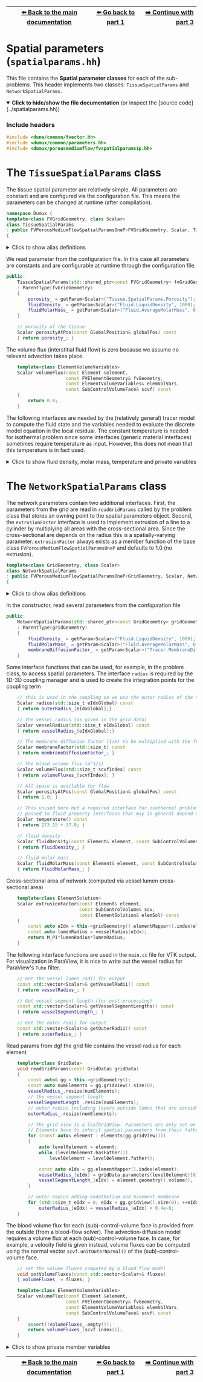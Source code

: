 <!-- Important: This file has been automatically generated by generate_example_docs.py. Do not edit this file directly! -->


| [:arrow_left: Back to the main documentation](../README.md) | [:arrow_left: Go back to part 1](problem.md) | [:arrow_right: Continue with part 3](properties.md) |
|---|---|---:|



# Spatial parameters (`spatialparams.hh`)

This file contains the __Spatial parameter classes__ for each of the
sub-problems. This header implements two classes: `TissueSpatialParams`
and `NetworkSpatialParams`.


<details open>
<summary><b>Click to hide/show the file documentation</b> (or inspect the [source code](../spatialparams.hh))</summary>


### Include headers


```cpp
#include <dune/common/fvector.hh>
#include <dumux/common/parameters.hh>
#include <dumux/porousmediumflow/fvspatialparams1p.hh>
```


# The `TissueSpatialParams` class

The tissue spatial parameter are relatively simple.
All parameters are constant and are configured via the configuration file.
This means the parameters can be changed at runtime (after compilation).


```cpp
namespace Dumux {
template<class FVGridGeometry, class Scalar>
class TissueSpatialParams
: public FVPorousMediumFlowSpatialParamsOneP<FVGridGeometry, Scalar, TissueSpatialParams<FVGridGeometry, Scalar>>
{
```

<details><summary> Click to show alias definitions</summary>

```cpp
    using ThisType = TissueSpatialParams<FVGridGeometry, Scalar>;
    using ParentType = FVPorousMediumFlowSpatialParamsOneP<FVGridGeometry, Scalar, ThisType>;
    using GridView = typename FVGridGeometry::GridView;
    using FVElementGeometry = typename FVGridGeometry::LocalView;
    using SubControlVolume = typename FVGridGeometry::SubControlVolume;
    using SubControlVolumeFace = typename FVGridGeometry::SubControlVolumeFace;
    using Element = typename GridView::template Codim<0>::Entity;
    using GlobalPosition = typename Element::Geometry::GlobalCoordinate;
```

</details>

We read parameter from the configuration file. In this case
all parameters are constants and are configurable at runtime
through the configuration file.


```cpp
public:
    TissueSpatialParams(std::shared_ptr<const FVGridGeometry> fvGridGeometry)
    : ParentType(fvGridGeometry)
    {
        porosity_ = getParam<Scalar>("Tissue.SpatialParams.Porosity");
        fluidDensity_ = getParam<Scalar>("Fluid.LiquidDensity", 1000);
        fluidMolarMass_ = getParam<Scalar>("Fluid.AverageMolarMass", 0.018);
    }

    // porosity of the tissue
    Scalar porosityAtPos(const GlobalPosition& globalPos) const
    { return porosity_; }
```


The volume flux (interstitial fluid flow) is zero
because we assume no relevant advection takes place.


```cpp
    template<class ElementVolumeVariables>
    Scalar volumeFlux(const Element &element,
                      const FVElementGeometry& fvGeometry,
                      const ElementVolumeVariables& elemVolVars,
                      const SubControlVolumeFace& scvf) const
    {
        return 0.0;
    }
```


The following interfaces are needed by the (relatively general)
tracer model to compute the fluid state and the variables needed
to evaluate the discrete model equation in the local residual.
The constant temperature is needed for isothermal problem since
some interfaces (generic material interfaces) sometimes require temperature
as input. However, this does not mean that this temperature is in
fact used.

<details><summary> Click to show fluid density, molar mass, temperature and private variables</summary>

```cpp
    // fluid density
    Scalar fluidDensity(const Element& element, const SubControlVolume& scv) const
    { return fluidDensity_; }

    // fluid molar mass
    Scalar fluidMolarMass(const Element& element, const SubControlVolume& scv) const
    { return fluidMolarMass_; }

    // This unused here but a required interface for isothermal problems
    // passed to fluid property interfaces that may in general depend on temperature
    Scalar temperature() const
    { return 273.15 + 37.0; }

private:
    Scalar porosity_;
    Scalar fluidDensity_, fluidMolarMass_;
};
```

</details>

# The `NetworkSpatialParams` class

The network parameters contain two additional interfaces.
First, the parameters from the grid are read in `readGridParams`
called by the problem class that stores an owning point to the
spatial parameters object. Second, the `extrusionFactor` interface
is used to implement extrusion of a line to a cylinder by multiplying
all areas with the cross-sectional area. Since the cross-sectional
are depends on the radius this is a spatially-varying parameter.
`extrusionFactor` always exists as a member function of the base class
`FVPorousMediumFlowSpatialParamsOneP` and defaults to $`1.0`$ (no extrusion).


```cpp
template<class GridGeometry, class Scalar>
class NetworkSpatialParams
: public FVPorousMediumFlowSpatialParamsOneP<GridGeometry, Scalar, NetworkSpatialParams<GridGeometry, Scalar>>
{
```


<details><summary> Click to show alias definitions</summary>

```cpp
    using ThisType = NetworkSpatialParams<GridGeometry, Scalar>;
    using ParentType = FVPorousMediumFlowSpatialParamsOneP<GridGeometry, Scalar, ThisType>;
    using GridView = typename GridGeometry::GridView;
    using FVElementGeometry = typename GridGeometry::LocalView;
    using SubControlVolume = typename GridGeometry::SubControlVolume;
    using SubControlVolumeFace = typename GridGeometry::SubControlVolumeFace;
    using Element = typename GridView::template Codim<0>::Entity;
    using GlobalPosition = typename Element::Geometry::GlobalCoordinate;
    static constexpr int dimWorld = GridView::dimensionworld;
```

</details>

In the constructor, read several parameters from the configuration file

```cpp
public:
    NetworkSpatialParams(std::shared_ptr<const GridGeometry> gridGeometry)
    : ParentType(gridGeometry)
    {
        fluidDensity_ = getParam<Scalar>("Fluid.LiquidDensity", 1000);
        fluidMolarMass_ = getParam<Scalar>("Fluid.AverageMolarMass", 0.018);
        membraneDiffusionFactor_ = getParam<Scalar>("Tracer.MembraneDiffusionFactor", 1e4); // 1/m
    }
```


Some interface functions that can be used, for example, in the problem class, to
access spatial parameters. The interface `radius` is required by the 1D-3D coupling
manager and is used to create the integration points for the coupling term


```cpp
    // this is used in the coupling so we use the outer radius of the network
    Scalar radius(std::size_t eIdxGlobal) const
    { return outerRadius_[eIdxGlobal];}

    // the vessel radius (as given in the grid data)
    Scalar vesselRadius(std::size_t eIdxGlobal) const
    { return vesselRadius_[eIdxGlobal];}

    // The membrane diffusion factor (1/m) to be multiplied with the free diffusion coefficient
    Scalar membraneFactor(std::size_t) const
    { return membraneDiffusionFactor_; }

    // The blood volume flux (m^3/s)
    Scalar volumeFlux(std::size_t scvfIndex) const
    { return volumeFluxes_[scvfIndex]; }

    // All space is available for flow
    Scalar porosityAtPos(const GlobalPosition& globalPos) const
    { return 1.0; }

    // This unused here but a required interface for isothermal problems
    // passed to fluid property interfaces that may in general depend on temperature
    Scalar temperature() const
    { return 273.15 + 37.0; }

    // fluid density
    Scalar fluidDensity(const Element& element, const SubControlVolume& scv) const
    { return fluidDensity_; }

    // fluid molar mass
    Scalar fluidMolarMass(const Element& element, const SubControlVolume& scv) const
    { return fluidMolarMass_; }
```

Cross-sectional area of network (computed via vessel lumen cross-sectional area)

```cpp
    template<class ElementSolution>
    Scalar extrusionFactor(const Element& element,
                           const SubControlVolume& scv,
                           const ElementSolution& elemSol) const
    {
        const auto eIdx = this->gridGeometry().elementMapper().index(element);
        const auto lumenRadius = vesselRadius(eIdx);
        return M_PI*lumenRadius*lumenRadius;
    }
```


The following interface functions are used in the `main.cc` file
for VTK output. For visualization in ParaView, it is nice to
write out the vessel radius for ParaView's `Tube` filter.


```cpp
    // Get the vessel lumen radii for output
    const std::vector<Scalar>& getVesselRadii() const
    { return vesselRadius_; }

    // Get vessel segment length (for post-processing)
    const std::vector<Scalar>& getVesselSegmentLengths() const
    { return vesselSegmentLength_; }

    // Get the outer radii for output
    const std::vector<Scalar>& getOuterRadii() const
    { return outerRadius_; }
```

Read params from dgf
the grid file contains the vessel radius for each element

```cpp
    template<class GridData>
    void readGridParams(const GridData& gridData)
    {
        const auto& gg = this->gridGeometry();
        const auto numElements = gg.gridView().size(0);
        vesselRadius_.resize(numElements);
        // the vessel segment length
        vesselSegmentLength_.resize(numElements);
        // outer radius including layers outside lumen that are considered part of the membrane
        outerRadius_.resize(numElements);

        // The grid view is a leafGridView. Parameters are only set on level 0.
        // Elements have to inherit spatial parameters from their father.
        for (const auto& element : elements(gg.gridView()))
        {
            auto level0element = element;
            while (level0element.hasFather())
                level0element = level0element.father();

            const auto eIdx = gg.elementMapper().index(element);
            vesselRadius_[eIdx] = gridData.parameters(level0element)[0];
            vesselSegmentLength_[eIdx] = element.geometry().volume();
        }

        // outer radius adding endothelium and basement membrane
        for (std::size_t eIdx = 0; eIdx < gg.gridView().size(0); ++eIdx)
            outerRadius_[eIdx] = vesselRadius_[eIdx] + 0.4e-6;
    }
```


The blood volume flux for each (sub)-control-volume face
is provided from the outside (from a blood-flow solver).
The advection-diffusion model requires a volume flux
at each (sub)-control-volume face. In case, for example,
a velocity field is given instead, volume fluxes can be
computed using the normal vector `scvf.unitOuterNormal()`
of the (sub)-control-volume face.


```cpp
    // set the volume fluxes computed by a blood flow model
    void setVolumeFluxes(const std::vector<Scalar>& fluxes)
    { volumeFluxes_ = fluxes; }

    template<class ElementVolumeVariables>
    Scalar volumeFlux(const Element &element,
                      const FVElementGeometry& fvGeometry,
                      const ElementVolumeVariables& elemVolVars,
                      const SubControlVolumeFace& scvf) const
    {
        assert(!volumeFluxes_.empty());
        return volumeFluxes_[scvf.index()];
    }
```


<details><summary> Click to show private member variables</summary>

```cpp
private:
    Scalar porosity_;
    Scalar fluidDensity_, fluidMolarMass_;
    Scalar membraneDiffusionFactor_;

    std::vector<Scalar> vesselRadius_;
    std::vector<Scalar> vesselSegmentLength_;
    std::vector<Scalar> outerRadius_;
    std::vector<Scalar> volumeFluxes_;
};

} // end namespace Dumux
```

</details>

</details>


| [:arrow_left: Back to the main documentation](../README.md) | [:arrow_left: Go back to part 1](problem.md) | [:arrow_right: Continue with part 3](properties.md) |
|---|---|---:|

